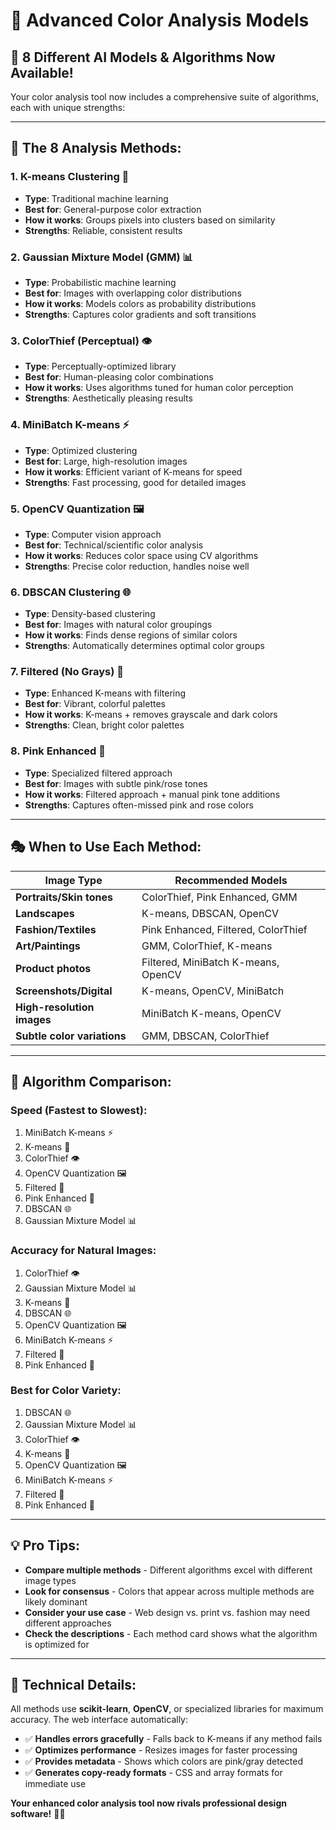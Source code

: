 # 🔬 Advanced Color Analysis Models

## 🎉 **8 Different AI Models & Algorithms Now Available!**

Your color analysis tool now includes a comprehensive suite of algorithms, each with unique strengths:

---

## 🤖 **The 8 Analysis Methods:**

### 1. **K-means Clustering** 🎯
- **Type**: Traditional machine learning
- **Best for**: General-purpose color extraction
- **How it works**: Groups pixels into clusters based on similarity
- **Strengths**: Reliable, consistent results

### 2. **Gaussian Mixture Model (GMM)** 📊
- **Type**: Probabilistic machine learning  
- **Best for**: Images with overlapping color distributions
- **How it works**: Models colors as probability distributions
- **Strengths**: Captures color gradients and soft transitions

### 3. **ColorThief (Perceptual)** 👁️
- **Type**: Perceptually-optimized library
- **Best for**: Human-pleasing color combinations
- **How it works**: Uses algorithms tuned for human color perception
- **Strengths**: Aesthetically pleasing results

### 4. **MiniBatch K-means** ⚡
- **Type**: Optimized clustering
- **Best for**: Large, high-resolution images
- **How it works**: Efficient variant of K-means for speed
- **Strengths**: Fast processing, good for detailed images

### 5. **OpenCV Quantization** 🖼️
- **Type**: Computer vision approach
- **Best for**: Technical/scientific color analysis
- **How it works**: Reduces color space using CV algorithms
- **Strengths**: Precise color reduction, handles noise well

### 6. **DBSCAN Clustering** 🌐
- **Type**: Density-based clustering
- **Best for**: Images with natural color groupings
- **How it works**: Finds dense regions of similar colors
- **Strengths**: Automatically determines optimal color groups

### 7. **Filtered (No Grays)** 🎨
- **Type**: Enhanced K-means with filtering
- **Best for**: Vibrant, colorful palettes
- **How it works**: K-means + removes grayscale and dark colors
- **Strengths**: Clean, bright color palettes

### 8. **Pink Enhanced** 🌸
- **Type**: Specialized filtered approach
- **Best for**: Images with subtle pink/rose tones
- **How it works**: Filtered approach + manual pink tone additions
- **Strengths**: Captures often-missed pink and rose colors

---

## 🎭 **When to Use Each Method:**

| **Image Type** | **Recommended Models** |
|----------------|------------------------|
| **Portraits/Skin tones** | ColorThief, Pink Enhanced, GMM |
| **Landscapes** | K-means, DBSCAN, OpenCV |
| **Fashion/Textiles** | Pink Enhanced, Filtered, ColorThief |
| **Art/Paintings** | GMM, ColorThief, K-means |
| **Product photos** | Filtered, MiniBatch K-means, OpenCV |
| **Screenshots/Digital** | K-means, OpenCV, MiniBatch |
| **High-resolution images** | MiniBatch K-means, OpenCV |
| **Subtle color variations** | GMM, DBSCAN, ColorThief |

---

## 🧠 **Algorithm Comparison:**

### **Speed** (Fastest to Slowest):
1. MiniBatch K-means ⚡
2. K-means 🎯
3. ColorThief 👁️
4. OpenCV Quantization 🖼️
5. Filtered 🎨
6. Pink Enhanced 🌸
7. DBSCAN 🌐
8. Gaussian Mixture Model 📊

### **Accuracy for Natural Images**:
1. ColorThief 👁️
2. Gaussian Mixture Model 📊
3. K-means 🎯
4. DBSCAN 🌐
5. OpenCV Quantization 🖼️
6. MiniBatch K-means ⚡
7. Filtered 🎨
8. Pink Enhanced 🌸

### **Best for Color Variety**:
1. DBSCAN 🌐
2. Gaussian Mixture Model 📊
3. ColorThief 👁️
4. K-means 🎯
5. OpenCV Quantization 🖼️
6. MiniBatch K-means ⚡
7. Filtered 🎨
8. Pink Enhanced 🌸

---

## 💡 **Pro Tips:**

- **Compare multiple methods** - Different algorithms excel with different image types
- **Look for consensus** - Colors that appear across multiple methods are likely dominant
- **Consider your use case** - Web design vs. print vs. fashion may need different approaches
- **Check the descriptions** - Each method card shows what the algorithm is optimized for

---

## 🔬 **Technical Details:**

All methods use **scikit-learn**, **OpenCV**, or specialized libraries for maximum accuracy. The web interface automatically:

- ✅ **Handles errors gracefully** - Falls back to K-means if any method fails
- ✅ **Optimizes performance** - Resizes images for faster processing
- ✅ **Provides metadata** - Shows which colors are pink/gray detected
- ✅ **Generates copy-ready formats** - CSS and array formats for immediate use

**Your enhanced color analysis tool now rivals professional design software!** 🎨✨
